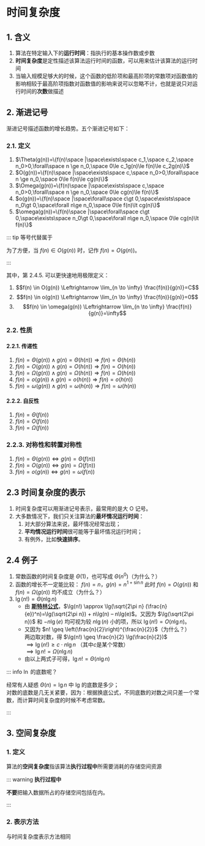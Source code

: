 # 时间复杂度

## 1. 含义

1. 算法在特定输入下的**运行时间**：指执行的基本操作数或步数
2. **时间复杂度**是定性描述该算法运行时间的函数，可以用来估计该算法的运行时间
3. 当输入规模足够大的时候，这个函数的低阶项和最高阶项的常数项对函数值的影响相较于最高阶项指数对函数值的影响来说可以忽略不计，也就是说只对运行时间的**次数**做描述

## 2. 渐进记号

渐进记号描述函数的增长趋势。五个渐进记号如下：

### 2.1. 定义

1. $\Theta(g(n))=\{f(n)\space |\space\exists\space c_1,\space c_2,\space n_0>0,\forall\space n \ge n_0,\space 0\le c_1g(n)\le f(n)\le c_2g(n)\}$
2. $O(g(n))=\{f(n)\space |\space\exists\space c,\space n_0>0,\forall\space n \ge n_0,\space 0\le f(n)\le cg(n)\}$
3. $\Omega(g(n))=\{f(n)\space |\space\exists\space c,\space n_0>0,\forall\space n \ge n_0,\space 0\le cg(n)\le f(n)\}$
4. $o(g(n))=\{f(n)\space |\space\forall\space c\gt 0,\space\exists\space n_0\gt 0,\space\forall n\ge n_0,\space 0\le f(n)\lt cg(n)\}$
5. $\omega(g(n))=\{f(n)\space |\space\forall\space c\gt 0,\space\exists\space n_0\gt 0,\space\forall n\ge n_0,\space 0\le cg(n)\lt f(n)\}$

::: tip 等号代替属于

为了方便，当 $f(n)\in O(g(n))$ 时，记作 $f(n)=O(g(n))$。

:::

其中，第 2.4.5. 可以更快速地用极限定义：

1. $$f(n) \in O(g(n)) \Leftrightarrow \lim_{n \to \infty} \frac{f(n)}{g(n)}=C$$
2. $$f(n) \in o(g(n)) \Leftrightarrow \lim_{n \to \infty} \frac{f(n)}{g(n)}=0$$
3. $$f(n) \in \omega(g(n)) \Leftrightarrow \lim_{n \to \infty} \frac{f(n)}{g(n)}=\infty$$

### 2.2. 性质

#### 2.2.1. 传递性

1. $f(n)=\Theta(g(n))\wedge g(n)=\Theta(h(n))\Rightarrow f(n)=\Theta(h(n))$
2. $f(n)=O(g(n))\wedge g(n)=O(h(n))\Rightarrow f(n)=O(h(n))$
3. $f(n)=\Omega(g(n))\wedge g(n)=\Omega(h(n))\Rightarrow f(n)=\Omega(h(n))$
4. $f(n)=o(g(n))\wedge g(n)=o(h(n))\Rightarrow f(n)=o(h(n))$
5. $f(n)=\omega(g(n))\wedge g(n)=\omega(h(n))\Rightarrow f(n)=\omega(h(n))$

#### 2.2.2. 自反性

1. $f(n)=\Theta(f(n))$
2. $f(n)=O(f(n))$
3. $f(n)=\Omega(f(n))$

### 2.2.3. 对称性和转置对称性

1. $f(n)=\Theta(g(n))\Leftrightarrow g(n)=\Theta(f(n))$
2. $f(n)=O(g(n))\Leftrightarrow g(n)=\Omega(f(n))$
3. $f(n)=o(g(n))\Leftrightarrow g(n)=\omega(f(n))$

## 2.3 时间复杂度的表示

1. 时间复杂度可以用渐进记号表示，最常用的是大 O 记号。
2. 大多数情况下，我们只关注算法的**最坏情况运行时间**：
   1. 对大部分算法来说，最坏情况经常出现；
   2. **平均情况运行时间**很可能等于最坏情况运行时间；
   3. 有例外，比如**快速排序**。

## 2.4 例子

1. 常数函数的时间复杂度是 $\Theta(1)$，也可写成 $\Theta(n^0)$（为什么？）
2. 函数的增长不一定能比较：
   $f(n)=n$，$g(n)=n^{1+\sin n}$
   此时 $f(n)=O(g(n))$ 和 $f(n)=\Omega(g(n))$ 均不成立（为什么？）
3. $\lg(n!)=\Theta(n\lg n)$
   - 由 [**斯特林公式**](https://zhuanlan.zhihu.com/p/145007068)，$\lg(n!) \approx \lg(\sqrt{2\pi n} (\frac{n}{e})^n)=\lg(\sqrt{2\pi n}) + n\lg(n) – n\lg(e)$。又因为 $\lg(\sqrt{2\pi n})$ 和 $- n\lg(e)$ 均可视为较 $n\lg(n)$ 小的项，所以 $\lg(n!) = O(n\lg{n})$。
   - 又因为 $n! \geq \left(\frac{n}{2}\right)^{\frac{n}{2}}$（为什么？）  
     两边取对数，得 $\lg(n!) \geq \frac{n}{2} \lg(\frac{n}{2})$  
     $\implies\lg(n!) \geq c \cdot n\lg{n}$ （其中$c$是某个常数）  
     $\implies\lg{n}! = \Omega(n\lg{n})$
   - 由以上两式子可得，$\lg{n}! = \Theta(n\lg{n})$

::: info $\ln$ 的底数呢？

经常有人疑惑 $\Theta(n)=\lg n$ 中 lg 的底数是多少；  
对数的底数是几无关紧要，因为：根据换底公式，不同底数的对数之间只差一个常数，而计算时间复杂度的时候不考虑常数。

:::

## 3. 空间复杂度

### 1. 定义

算法的**空间复杂度**指该算法**执行过程中**所需要消耗的存储空间资源

::: warning **执行过程中**

**不要**把输入数据所占的存储空间包括在内。

:::

### 2. 表示方法

与时间复杂度表示方法相同
